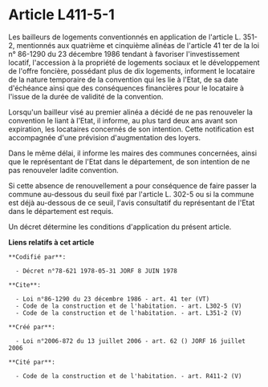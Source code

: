 # Article L411-5-1

Les bailleurs de logements conventionnés en application de l'article L. 351-2, mentionnés aux quatrième et cinquième alinéas
de l'article 41 ter de la loi n° 86-1290 du 23 décembre 1986 tendant à favoriser l'investissement locatif, l'accession à la
propriété de logements sociaux et le développement de l'offre foncière, possédant plus de dix logements, informent le
locataire de la nature temporaire de la convention qui les lie à l'Etat, de sa date d'échéance ainsi que des conséquences
financières pour le locataire à l'issue de la durée de validité de la convention. 

Lorsqu'un bailleur visé au premier alinéa a décidé de ne pas renouveler la convention le liant à l'Etat, il informe, au plus
tard deux ans avant son expiration, les locataires concernés de son intention. Cette notification est accompagnée d'une
prévision d'augmentation des loyers. 

Dans le même délai, il informe les maires des communes concernées, ainsi que le représentant de l'Etat dans le département,
de son intention de ne pas renouveler ladite convention. 

Si cette absence de renouvellement a pour conséquence de faire passer la commune au-dessous du seuil fixé par l'article L.
302-5 ou si la commune est déjà au-dessous de ce seuil, l'avis consultatif du représentant de l'Etat dans le département est
requis. 

Un décret détermine les conditions d'application du présent article.

**Liens relatifs à cet article**

	**Codifié par**:

	  - Décret n°78-621 1978-05-31 JORF 8 JUIN 1978

	**Cite**:

	  - Loi n°86-1290 du 23 décembre 1986 - art. 41 ter (VT)
	  - Code de la construction et de l'habitation. - art. L302-5 (V)
	  - Code de la construction et de l'habitation. - art. L351-2 (V)

	**Créé par**:

	  - Loi n°2006-872 du 13 juillet 2006 - art. 62 () JORF 16 juillet 2006

	**Cité par**:

	  - Code de la construction et de l'habitation. - art. R411-2 (V)
